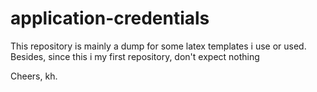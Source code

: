 # application-credentials
This repository is mainly a dump for some latex templates i use or used.
Besides, since this i my first repository, don't expect nothing

Cheers, kh.
